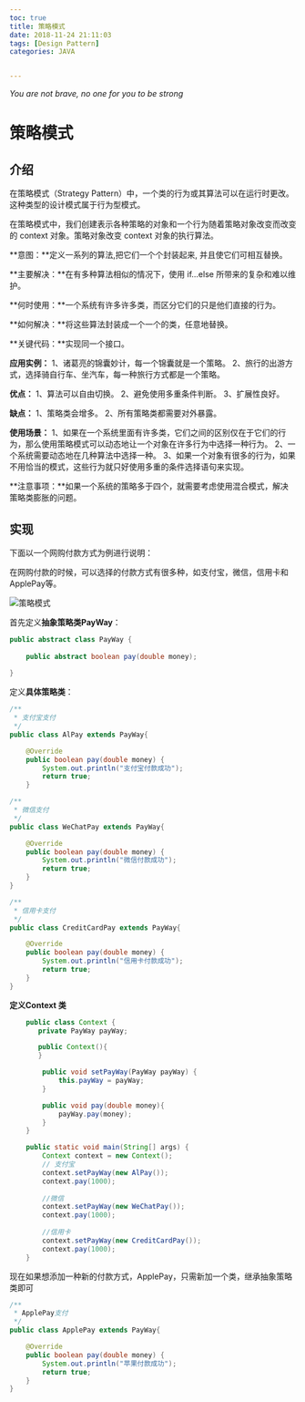 ```yaml
---
toc: true
title: 策略模式
date: 2018-11-24 21:11:03
tags: [Design Pattern]
categories: JAVA


---
```


*You are not brave, no one for you to be strong*
<!--more-->  



# 策略模式

## 介绍

在策略模式（Strategy Pattern）中，一个类的行为或其算法可以在运行时更改。这种类型的设计模式属于行为型模式。

在策略模式中，我们创建表示各种策略的对象和一个行为随着策略对象改变而改变的 context 对象。策略对象改变 context 对象的执行算法。

**意图：**定义一系列的算法,把它们一个个封装起来, 并且使它们可相互替换。

**主要解决：**在有多种算法相似的情况下，使用 if...else 所带来的复杂和难以维护。

**何时使用：**一个系统有许多许多类，而区分它们的只是他们直接的行为。

**如何解决：**将这些算法封装成一个一个的类，任意地替换。

**关键代码：**实现同一个接口。

**应用实例：** 1、诸葛亮的锦囊妙计，每一个锦囊就是一个策略。 2、旅行的出游方式，选择骑自行车、坐汽车，每一种旅行方式都是一个策略。

**优点：** 1、算法可以自由切换。 2、避免使用多重条件判断。 3、扩展性良好。

**缺点：** 1、策略类会增多。 2、所有策略类都需要对外暴露。

**使用场景：** 1、如果在一个系统里面有许多类，它们之间的区别仅在于它们的行为，那么使用策略模式可以动态地让一个对象在许多行为中选择一种行为。 2、一个系统需要动态地在几种算法中选择一种。 3、如果一个对象有很多的行为，如果不用恰当的模式，这些行为就只好使用多重的条件选择语句来实现。

**注意事项：**如果一个系统的策略多于四个，就需要考虑使用混合模式，解决策略类膨胀的问题。

## 实现

下面以一个网购付款方式为例进行说明：

在网购付款的时候，可以选择的付款方式有很多种，如支付宝，微信，信用卡和 ApplePay等。

![策略模式](https://blog-1257031229.cos.ap-shanghai.myqcloud.com/%E8%AE%BE%E8%AE%A1%E6%A8%A1%E5%BC%8F/%E7%AD%96%E7%95%A5%E6%A8%A1%E5%BC%8F.png)



首先定义**抽象策略类PayWay**：

```java
public abstract class PayWay {
	
	public abstract boolean pay(double money);
	
}
```

定义**具体策略类**：

```java
/**
 * 支付宝支付
 */
public class AlPay extends PayWay{

	@Override
	public boolean pay(double money) {
		System.out.println("支付宝付款成功");
		return true;
	}

```

```java
/**
 * 微信支付
 */
public class WeChatPay extends PayWay{

	@Override
	public boolean pay(double money) {
		System.out.println("微信付款成功");
		return true;
	}
}
```

```java
/**
 * 信用卡支付
 */
public class CreditCardPay extends PayWay{

	@Override
	public boolean pay(double money) {
		System.out.println("信用卡付款成功");
		return true;
	}
}
```

**定义Context 类**

```java
    public class Context {
       private PayWay payWay;

       public Context(){
       }

        public void setPayWay(PayWay payWay) {
            this.payWay = payWay;
        }

        public void pay(double money){
            payWay.pay(money);
        }
    }
```

```java
	public static void main(String[] args) {
		Context context = new Context();
		// 支付宝
		context.setPayWay(new AlPay());
		context.pay(1000);
		
		//微信
		context.setPayWay(new WeChatPay());
		context.pay(1000);
		
		//信用卡
		context.setPayWay(new CreditCardPay());
		context.pay(1000);
	}
```

现在如果想添加一种新的付款方式，ApplePay，只需新加一个类，继承抽象策略类即可

```java
/**
 * ApplePay支付
 */
public class ApplePay extends PayWay{

	@Override
	public boolean pay(double money) {
		System.out.println("苹果付款成功");
		return true;
	}
}
```

